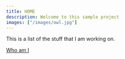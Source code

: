 ```yaml
---
title: HOME
description: Welcome to this sample project
images: ["/images/owl.jpg"]
---
```


This is a list of the stuff that I am working on.

[Who am I](/about "Who am I")